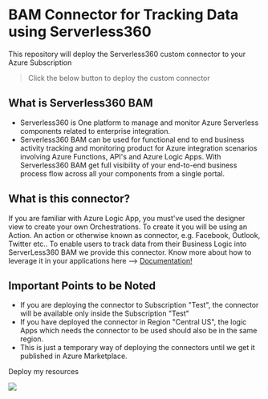 # BAM Connector for Tracking Data using Serverless360

This repository will deploy the Serverless360 custom connector to your Azure Subscription

> Click the below button to deploy the custom connector

## What is Serverless360 BAM

- Serverless360 is One platform to manage and monitor Azure Serverless components related to enterprise integration. 
- Serverless360 BAM can be used for functional end to end business activity tracking and monitoring product for Azure integration scenarios involving Azure Functions, API's and Azure Logic Apps. With Serverless360 BAM get full visibility of your end-to-end business
process flow across all your components from a single portal.


## What is this connector?

If you are familiar with Azure Logic App, you must've used the designer view to create your own Orchestrations. To create it you will be using an Action. An action or otherwise known as connector, e.g. Facebook, Outlook, Twitter etc.. To enable users to track data from their Business Logic into ServerLess360 BAM we provide this connector. Know more about how to leverage it in your applications here --> [Documentation!](https://docs.serverless360.com)

## Important Points to be Noted

- If you are deploying the connector to Subscription "Test", the connector will be available only inside the Subscription "Test"
- If you have deployed the connector in Region "Central US", the logic Apps which needs the connector to be used should also be in the same region.
- This is just a temporary way of deploying the connectors until we get it published in Azure Marketplace.

Deploy my resources

<!-- [![Deploy to Azure](http://azuredeploy.net/deploybutton.png)](https://azuredeploy.net/) -->

<!-- [![Deploy to Azure](http://azuredeploy.net/deploybutton.png)](https://portal.azure.com/#create/Microsoft.Template/uri/https://raw.githubusercontent.com/Serverless360/Azure-Logic-Apps-BAM-Custom-Connector-for-Serverless360/master/azuredeploy.json) -->


<a href="https://portal.azure.com/#create/Microsoft.Template/uri/https%3A%2F%2Fraw.githubusercontent.com%2FServerless360%2FAzure-Logic-Apps-BAM-Custom-Connector-for-Serverless360%2Fmaster%2Fazuredeploy.json" target="_blank">
    <img src="http://azuredeploy.net/deploybutton.png"/>